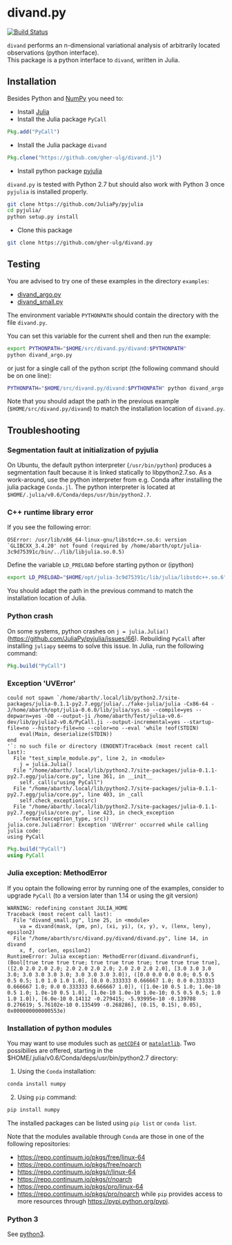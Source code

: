 # divand.py

[![Build Status](https://travis-ci.org/gher-ulg/divand.py.svg?branch=master)](https://travis-ci.org/gher-ulg/divand.py)

`divand` performs an n-dimensional variational analysis of arbitrarily located observations (python interface).<br>
This package is a python interface to `divand`, written in Julia.


## Installation

Besides Python and [NumPy](http://www.numpy.org/) you need to:

* Install [Julia](http://julialang.org/downloads/)
* Install the Julia package `PyCall`

```julia
Pkg.add("PyCall")
```

* Install the Julia package `divand`

```julia
Pkg.clone("https://github.com/gher-ulg/divand.jl")
```

* Install python package [pyjulia](https://github.com/JuliaPy/pyjulia)

`divand.py` is tested with Python 2.7 but should also work with Python 3 once `pyjulia` is installed properly.

```bash
git clone https://github.com/JuliaPy/pyjulia
cd pyjulia/
python setup.py install
```

* Clone this package

```bash
git clone https://github.com/gher-ulg/divand.py
```

## Testing

You are advised to try one of these examples in the directory `examples`:

* [divand_argo.py](https://github.com/gher-ulg/divand.py/blob/master/examples/divand_argo.py)
* [divand_small.py](https://github.com/gher-ulg/divand.py/blob/master/examples/divand_small.py)

The environment variable `PYTHONPATH` should contain the directory with the file `divand.py`.

You can set this variable for the current shell and then run the example:

```bash
export PYTHONPATH="$HOME/src/divand.py/divand:$PYTHONPATH"
python divand_argo.py
```

or just for a single call of the python script (the following command should be on one line):

```bash
PYTHONPATH="$HOME/src/divand.py/divand:$PYTHONPATH" python divand_argo.py
```

Note that you should adapt the path in the previous example (`$HOME/src/divand.py/divand`) to match the installation location of `divand.py`.


## Troubleshooting

### Segmentation fault at initialization of pyjulia

On Ubuntu, the default python interpreter (`/usr/bin/python`) produces a segmentation fault because it is linked statically to libpython2.7.so. As a work-around, use the python interpreter from e.g. Conda after installing the julia package `Conda.jl`. The python interpreter is located at `$HOME/.julia/v0.6/Conda/deps/usr/bin/python2.7`.

### C++ runtime library error

If you see the following error:

```
OSError: /usr/lib/x86_64-linux-gnu/libstdc++.so.6: version `GLIBCXX_3.4.20' not found (required by /home/abarth/opt/julia-3c9d75391c/bin/../lib/libjulia.so.0.5)
```

Define the variable `LD_PRELOAD` before starting python or (ipython)

```bash
export LD_PRELOAD="$HOME/opt/julia-3c9d75391c/lib/julia/libstdc++.so.6"
```

You should adapt the path in the previous command to match the installation location of Julia.

### Python crash

On some systems, python crashes on `j = julia.Julia()` (https://github.com/JuliaPy/pyjulia/issues/66). Rebuilding `PyCall` after installing `juliapy` seems to solve this issue. In Julia, run the following command:

```julia
Pkg.build("PyCall")
```

### Exception 'UVError'

```
could not spawn `/home/abarth/.local/lib/python2.7/site-packages/julia-0.1.1-py2.7.egg/julia/../fake-julia/julia -Cx86-64 -J/home/abarth/opt/julia-0.6.0/lib/julia/sys.so --compile=yes --depwarn=yes -O0 --output-ji /home/abarth/Test/julia-v0.6-dev/lib/pyjulia2-v0.6/PyCall.ji --output-incremental=yes --startup-file=no --history-file=no --color=no --eval 'while !eof(STDIN)
    eval(Main, deserialize(STDIN))
end
'`: no such file or directory (ENOENT)Traceback (most recent call last):
  File "test_simple_module.py", line 2, in <module>
    j = julia.Julia()
  File "/home/abarth/.local/lib/python2.7/site-packages/julia-0.1.1-py2.7.egg/julia/core.py", line 361, in __init__
    self._call(u"using PyCall")
  File "/home/abarth/.local/lib/python2.7/site-packages/julia-0.1.1-py2.7.egg/julia/core.py", line 403, in _call
    self.check_exception(src)
  File "/home/abarth/.local/lib/python2.7/site-packages/julia-0.1.1-py2.7.egg/julia/core.py", line 423, in check_exception
    .format(exception_type, src))
julia.core.JuliaError: Exception 'UVError' occurred while calling julia code:
using PyCall
```

```julia
Pkg.build("PyCall")
using PyCall
```

### Julia exception: MethodError

If you optain the following error by running one of the examples, consider to upgrade `PyCall` (to a version later than 1.14 or using the git version)

```
WARNING: redefining constant JULIA_HOME
Traceback (most recent call last):
  File "divand_small.py", line 25, in <module>
    va = divand(mask, (pm, pn), (xi, yi), (x, y), v, (lenx, leny), epsilon2)
  File "/home/abarth/src/divand.py/divand/divand.py", line 14, in divand
    x, f, corlen, epsilon2)
RuntimeError: Julia exception: MethodError(divand.divandrunfi, (Bool[true true true true; true true true true; true true true true], ([2.0 2.0 2.0 2.0; 2.0 2.0 2.0 2.0; 2.0 2.0 2.0 2.0], [3.0 3.0 3.0 3.0; 3.0 3.0 3.0 3.0; 3.0 3.0 3.0 3.0]), ([0.0 0.0 0.0 0.0; 0.5 0.5 0.5 0.5; 1.0 1.0 1.0 1.0], [0.0 0.333333 0.666667 1.0; 0.0 0.333333 0.666667 1.0; 0.0 0.333333 0.666667 1.0]), ([1.0e-10 0.5 1.0; 1.0e-10 0.5 1.0; 1.0e-10 0.5 1.0], [1.0e-10 1.0e-10 1.0e-10; 0.5 0.5 0.5; 1.0 1.0 1.0]), [6.0e-10 0.14112 -0.279415; -5.93995e-10 -0.139708 0.276619; 5.76102e-10 0.135499 -0.268286], (0.15, 0.15), 0.05), 0x000000000000553e)
```

### Installation of python modules

You may want to use modules such as [`netCDF4`](http://unidata.github.io/netcdf4-python/) or [`matplotlib`](http://matplotlib.org/). Two possibilies are offered, starting in the $HOME/.julia/v0.6/Conda/deps/usr/bin/python2.7 directory:
1. Using the `Conda` installation:
```bash
conda install numpy
```
2. Using `pip` command:
```bash
pip install numpy
```
The installed packages can be listed using `pip list` or `conda list`.

Note that the modules available through `Conda` are those in one of the following repositories:
- https://repo.continuum.io/pkgs/free/linux-64
- https://repo.continuum.io/pkgs/free/noarch
- https://repo.continuum.io/pkgs/r/linux-64
- https://repo.continuum.io/pkgs/r/noarch
- https://repo.continuum.io/pkgs/pro/linux-64
- https://repo.continuum.io/pkgs/pro/noarch
while `pip` provides access to more resources through https://pypi.python.org/pypi.


### Python 3

See [python3](docs/python3.md).

<!--  LocalWords:  divand py variational PyCall pyjulia cd argo LD
 -->
<!--  LocalWords:  PYTHONPATH PRELOAD runtime
 -->
